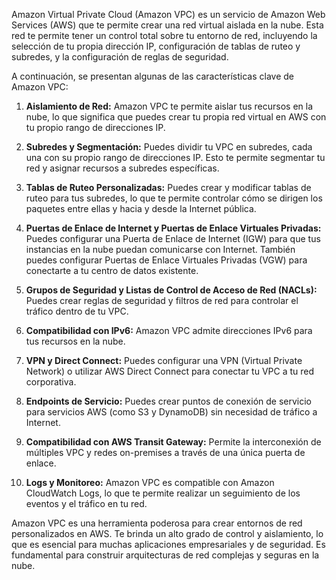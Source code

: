 Amazon Virtual Private Cloud (Amazon VPC) es un servicio de Amazon Web Services (AWS) que te permite crear una red virtual aislada en la nube. Esta red te permite tener un control total sobre tu entorno de red, incluyendo la selección de tu propia dirección IP, configuración de tablas de ruteo y subredes, y la configuración de reglas de seguridad.

A continuación, se presentan algunas de las características clave de Amazon VPC:

1. **Aislamiento de Red:** Amazon VPC te permite aislar tus recursos en la nube, lo que significa que puedes crear tu propia red virtual en AWS con tu propio rango de direcciones IP.

2. **Subredes y Segmentación:** Puedes dividir tu VPC en subredes, cada una con su propio rango de direcciones IP. Esto te permite segmentar tu red y asignar recursos a subredes específicas.

3. **Tablas de Ruteo Personalizadas:** Puedes crear y modificar tablas de ruteo para tus subredes, lo que te permite controlar cómo se dirigen los paquetes entre ellas y hacia y desde la Internet pública.

4. **Puertas de Enlace de Internet y Puertas de Enlace Virtuales Privadas:** Puedes configurar una Puerta de Enlace de Internet (IGW) para que tus instancias en la nube puedan comunicarse con Internet. También puedes configurar Puertas de Enlace Virtuales Privadas (VGW) para conectarte a tu centro de datos existente.

5. **Grupos de Seguridad y Listas de Control de Acceso de Red (NACLs):** Puedes crear reglas de seguridad y filtros de red para controlar el tráfico dentro de tu VPC.

6. **Compatibilidad con IPv6:** Amazon VPC admite direcciones IPv6 para tus recursos en la nube.

7. **VPN y Direct Connect:** Puedes configurar una VPN (Virtual Private Network) o utilizar AWS Direct Connect para conectar tu VPC a tu red corporativa.

8. **Endpoints de Servicio:** Puedes crear puntos de conexión de servicio para servicios AWS (como S3 y DynamoDB) sin necesidad de tráfico a Internet.

9. **Compatibilidad con AWS Transit Gateway:** Permite la interconexión de múltiples VPC y redes on-premises a través de una única puerta de enlace.

10. **Logs y Monitoreo:** Amazon VPC es compatible con Amazon CloudWatch Logs, lo que te permite realizar un seguimiento de los eventos y el tráfico en tu red.

Amazon VPC es una herramienta poderosa para crear entornos de red personalizados en AWS. Te brinda un alto grado de control y aislamiento, lo que es esencial para muchas aplicaciones empresariales y de seguridad. Es fundamental para construir arquitecturas de red complejas y seguras en la nube.